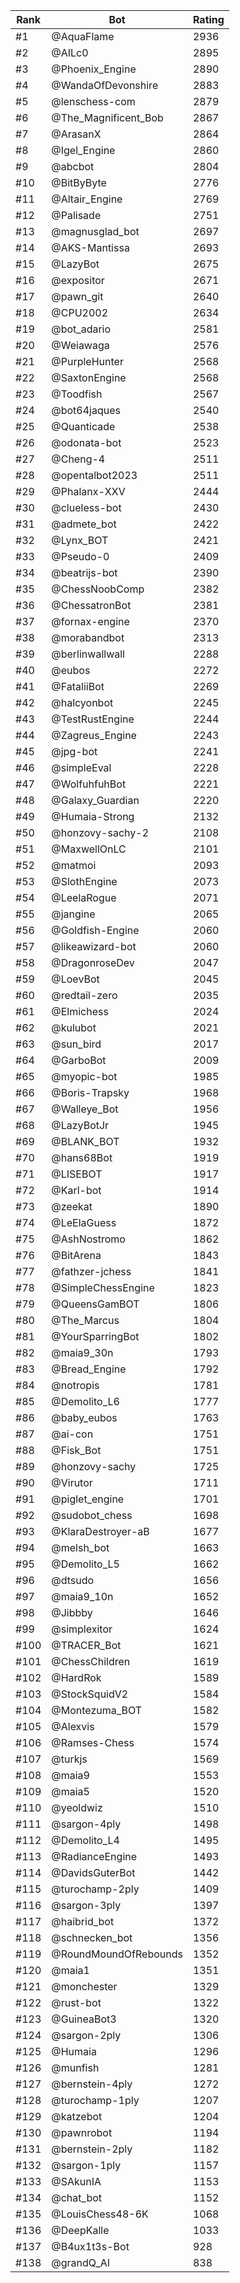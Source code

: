 Rank|Bot|Rating
---|---|---
#1|@AquaFlame|2936
#2|@AILc0|2895
#3|@Phoenix_Engine|2890
#4|@WandaOfDevonshire|2883
#5|@lenschess-com|2879
#6|@The_Magnificent_Bob|2867
#7|@ArasanX|2864
#8|@Igel_Engine|2860
#9|@abcbot|2804
#10|@BitByByte|2776
#11|@Altair_Engine|2769
#12|@Palisade|2751
#13|@magnusglad_bot|2697
#14|@AKS-Mantissa|2693
#15|@LazyBot|2675
#16|@expositor|2671
#17|@pawn_git|2640
#18|@CPU2002|2634
#19|@bot_adario|2581
#20|@Weiawaga|2576
#21|@PurpleHunter|2568
#22|@SaxtonEngine|2568
#23|@Toodfish|2567
#24|@bot64jaques|2540
#25|@Quanticade|2538
#26|@odonata-bot|2523
#27|@Cheng-4|2511
#28|@opentalbot2023|2511
#29|@Phalanx-XXV|2444
#30|@clueless-bot|2430
#31|@admete_bot|2422
#32|@Lynx_BOT|2421
#33|@Pseudo-0|2409
#34|@beatrijs-bot|2390
#35|@ChessNoobComp|2382
#36|@ChessatronBot|2381
#37|@fornax-engine|2370
#38|@morabandbot|2313
#39|@berlinwallwall|2288
#40|@eubos|2272
#41|@FataliiBot|2269
#42|@halcyonbot|2245
#43|@TestRustEngine|2244
#44|@Zagreus_Engine|2243
#45|@jpg-bot|2241
#46|@simpleEval|2228
#47|@WolfuhfuhBot|2221
#48|@Galaxy_Guardian|2220
#49|@Humaia-Strong|2132
#50|@honzovy-sachy-2|2108
#51|@MaxwellOnLC|2101
#52|@matmoi|2093
#53|@SlothEngine|2073
#54|@LeelaRogue|2071
#55|@jangine|2065
#56|@Goldfish-Engine|2060
#57|@likeawizard-bot|2060
#58|@DragonroseDev|2047
#59|@LoevBot|2045
#60|@redtail-zero|2035
#61|@Elmichess|2024
#62|@kulubot|2021
#63|@sun_bird|2017
#64|@GarboBot|2009
#65|@myopic-bot|1985
#66|@Boris-Trapsky|1968
#67|@Walleye_Bot|1956
#68|@LazyBotJr|1945
#69|@BLANK_BOT|1932
#70|@hans68Bot|1919
#71|@LISEBOT|1917
#72|@Karl-bot|1914
#73|@zeekat|1890
#74|@LeElaGuess|1872
#75|@AshNostromo|1862
#76|@BitArena|1843
#77|@fathzer-jchess|1841
#78|@SimpleChessEngine|1823
#79|@QueensGamBOT|1806
#80|@The_Marcus|1804
#81|@YourSparringBot|1802
#82|@maia9_30n|1793
#83|@Bread_Engine|1792
#84|@notropis|1781
#85|@Demolito_L6|1777
#86|@baby_eubos|1763
#87|@ai-con|1751
#88|@Fisk_Bot|1751
#89|@honzovy-sachy|1725
#90|@Virutor|1711
#91|@piglet_engine|1701
#92|@sudobot_chess|1698
#93|@KlaraDestroyer-aB|1677
#94|@melsh_bot|1663
#95|@Demolito_L5|1662
#96|@dtsudo|1656
#97|@maia9_10n|1652
#98|@Jibbby|1646
#99|@simplexitor|1624
#100|@TRACER_Bot|1621
#101|@ChessChildren|1619
#102|@HardRok|1589
#103|@StockSquidV2|1584
#104|@Montezuma_BOT|1582
#105|@Alexvis|1579
#106|@Ramses-Chess|1574
#107|@turkjs|1569
#108|@maia9|1553
#109|@maia5|1520
#110|@yeoldwiz|1510
#111|@sargon-4ply|1498
#112|@Demolito_L4|1495
#113|@RadianceEngine|1493
#114|@DavidsGuterBot|1442
#115|@turochamp-2ply|1409
#116|@sargon-3ply|1397
#117|@haibrid_bot|1372
#118|@schnecken_bot|1356
#119|@RoundMoundOfRebounds|1352
#120|@maia1|1351
#121|@monchester|1329
#122|@rust-bot|1322
#123|@GuineaBot3|1320
#124|@sargon-2ply|1306
#125|@Humaia|1296
#126|@munfish|1281
#127|@bernstein-4ply|1272
#128|@turochamp-1ply|1207
#129|@katzebot|1204
#130|@pawnrobot|1194
#131|@bernstein-2ply|1182
#132|@sargon-1ply|1157
#133|@SAkunIA|1153
#134|@chat_bot|1152
#135|@LouisChess48-6K|1068
#136|@DeepKalle|1033
#137|@B4ux1t3s-Bot|928
#138|@grandQ_AI|838
